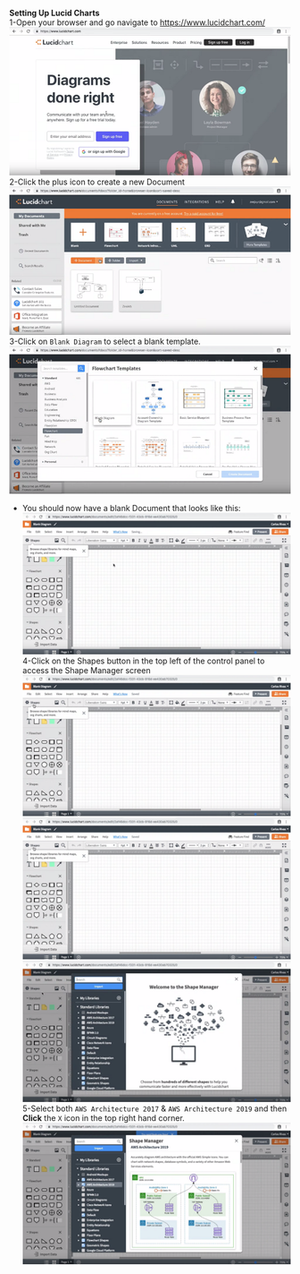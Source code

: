**Setting Up Lucid Charts**  
1-Open your browser and go navigate to https://www.lucidchart.com/  
![1](./image/1.png)  
2-Click the plus icon to create a new Document  
![2](./image/2.png)  
3-Click on `Blank Diagram` to select a blank template.  
![3](./image/3.png)  
* You should now have a blank Document that looks like this:  
![4](./image/4.png)  
4-Click on the Shapes button in the top left of the control panel to access the Shape Manager screen  
![5](./image/5.png)  
![6](./image/6.png)  
![7](./image/7.png)  
5-Select both `AWS Architecture 2017` & `AWS Architecture 2019` and then **Click** the `X` icon in the top right hand corner.  
![8](./image/8.png)  

